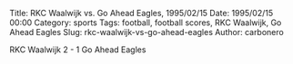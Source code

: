 Title: RKC Waalwijk vs. Go Ahead Eagles, 1995/02/15
Date: 1995/02/15 00:00
Category: sports
Tags: football, football scores, RKC Waalwijk, Go Ahead Eagles
Slug: rkc-waalwijk-vs-go-ahead-eagles
Author: carbonero


RKC Waalwijk 2 - 1 Go Ahead Eagles
